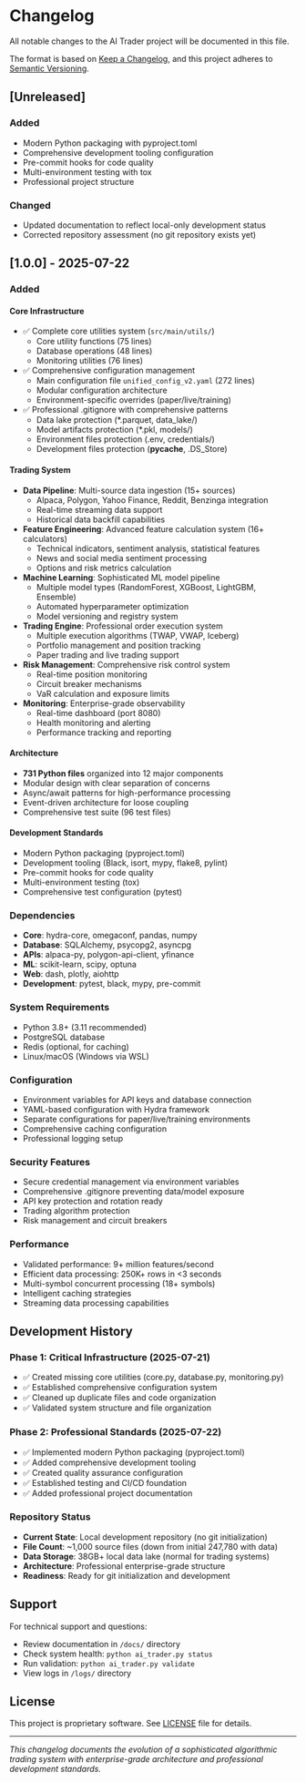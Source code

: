 # Changelog

All notable changes to the AI Trader project will be documented in this file.

The format is based on [Keep a Changelog](https://keepachangelog.com/en/1.0.0/),
and this project adheres to [Semantic Versioning](https://semver.org/spec/v2.0.0.html).

## [Unreleased]

### Added
- Modern Python packaging with pyproject.toml
- Comprehensive development tooling configuration
- Pre-commit hooks for code quality
- Multi-environment testing with tox
- Professional project structure

### Changed
- Updated documentation to reflect local-only development status
- Corrected repository assessment (no git repository exists yet)

## [1.0.0] - 2025-07-22

### Added

#### Core Infrastructure
- ✅ Complete core utilities system (`src/main/utils/`)
  - Core utility functions (75 lines)
  - Database operations (48 lines) 
  - Monitoring utilities (76 lines)
- ✅ Comprehensive configuration management
  - Main configuration file `unified_config_v2.yaml` (272 lines)
  - Modular configuration architecture
  - Environment-specific overrides (paper/live/training)
- ✅ Professional .gitignore with comprehensive patterns
  - Data lake protection (*.parquet, data_lake/)
  - Model artifacts protection (*.pkl, models/)
  - Environment files protection (.env, credentials/)
  - Development files protection (__pycache__, .DS_Store)

#### Trading System
- **Data Pipeline**: Multi-source data ingestion (15+ sources)
  - Alpaca, Polygon, Yahoo Finance, Reddit, Benzinga integration
  - Real-time streaming data support
  - Historical data backfill capabilities
- **Feature Engineering**: Advanced feature calculation system (16+ calculators)
  - Technical indicators, sentiment analysis, statistical features
  - News and social media sentiment processing
  - Options and risk metrics calculation
- **Machine Learning**: Sophisticated ML model pipeline
  - Multiple model types (RandomForest, XGBoost, LightGBM, Ensemble)
  - Automated hyperparameter optimization
  - Model versioning and registry system
- **Trading Engine**: Professional order execution system
  - Multiple execution algorithms (TWAP, VWAP, Iceberg)
  - Portfolio management and position tracking
  - Paper trading and live trading support
- **Risk Management**: Comprehensive risk control system
  - Real-time position monitoring
  - Circuit breaker mechanisms
  - VaR calculation and exposure limits
- **Monitoring**: Enterprise-grade observability
  - Real-time dashboard (port 8080)
  - Health monitoring and alerting
  - Performance tracking and reporting

#### Architecture
- **731 Python files** organized into 12 major components
- Modular design with clear separation of concerns
- Async/await patterns for high-performance processing
- Event-driven architecture for loose coupling
- Comprehensive test suite (96 test files)

#### Development Standards
- Modern Python packaging (pyproject.toml)
- Development tooling (Black, isort, mypy, flake8, pylint)
- Pre-commit hooks for code quality
- Multi-environment testing (tox)
- Comprehensive test configuration (pytest)

### Dependencies
- **Core**: hydra-core, omegaconf, pandas, numpy
- **Database**: SQLAlchemy, psycopg2, asyncpg
- **APIs**: alpaca-py, polygon-api-client, yfinance
- **ML**: scikit-learn, scipy, optuna
- **Web**: dash, plotly, aiohttp
- **Development**: pytest, black, mypy, pre-commit

### System Requirements
- Python 3.8+ (3.11 recommended)
- PostgreSQL database
- Redis (optional, for caching)
- Linux/macOS (Windows via WSL)

### Configuration
- Environment variables for API keys and database connection
- YAML-based configuration with Hydra framework
- Separate configurations for paper/live/training environments
- Comprehensive caching configuration
- Professional logging setup

### Security Features
- Secure credential management via environment variables
- Comprehensive .gitignore preventing data/model exposure
- API key protection and rotation ready
- Trading algorithm protection
- Risk management and circuit breakers

### Performance
- Validated performance: 9+ million features/second
- Efficient data processing: 250K+ rows in <3 seconds
- Multi-symbol concurrent processing (18+ symbols)
- Intelligent caching strategies
- Streaming data processing capabilities

## Development History

### Phase 1: Critical Infrastructure (2025-07-21)
- ✅ Created missing core utilities (core.py, database.py, monitoring.py)
- ✅ Established comprehensive configuration system
- ✅ Cleaned up duplicate files and code organization
- ✅ Validated system structure and file organization

### Phase 2: Professional Standards (2025-07-22)  
- ✅ Implemented modern Python packaging (pyproject.toml)
- ✅ Added comprehensive development tooling
- ✅ Created quality assurance configuration
- ✅ Established testing and CI/CD foundation
- ✅ Added professional project documentation

### Repository Status
- **Current State**: Local development repository (no git initialization)
- **File Count**: ~1,000 source files (down from initial 247,780 with data)
- **Data Storage**: 38GB+ local data lake (normal for trading systems)
- **Architecture**: Professional enterprise-grade structure
- **Readiness**: Ready for git initialization and development

## Support

For technical support and questions:
- Review documentation in `/docs/` directory
- Check system health: `python ai_trader.py status`
- Run validation: `python ai_trader.py validate`
- View logs in `/logs/` directory

## License

This project is proprietary software. See [LICENSE](LICENSE) file for details.

---

*This changelog documents the evolution of a sophisticated algorithmic trading system with enterprise-grade architecture and professional development standards.*